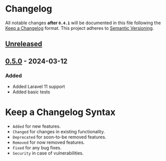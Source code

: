 # Changelog

All notable changes **after `0.4.1`** will be documented in this file following 
the [Keep a Changelog](https://keepachangelog.com/en/1.0.0/) format. This project adheres to [Semantic Versioning](https://semver.org/spec/v2.0.0.html).

## [Unreleased]

## [0.5.0] - 2024-03-12

### Added

-   Added Laravel 11 support
-   Added basic tests

# Keep a Changelog Syntax

-   `Added` for new features.
-   `Changed` for changes in existing functionality.
-   `Deprecated` for soon-to-be removed features.
-   `Removed` for now removed features.
-   `Fixed` for any bug fixes. 
-   `Security` in case of vulnerabilities.

[Unreleased]: https://github.com/InterNACHI/blade-alpine-instantsearch/compare/0.5.0...HEAD

[0.5.0]: https://github.com/InterNACHI/blade-alpine-instantsearch/compare/0.4.1...0.5.0

[0.4.1]: https://github.com/InterNACHI/blade-alpine-instantsearch/compare/0.4.0...0.4.1

[0.4.0]: https://github.com/InterNACHI/blade-alpine-instantsearch/compare/0.3.0...0.4.0

[0.3.0]: https://github.com/InterNACHI/blade-alpine-instantsearch/compare/0.2.0...0.3.0

[0.2.0]: https://github.com/InterNACHI/blade-alpine-instantsearch/compare/0.1.2...0.2.0

[0.1.2]: https://github.com/InterNACHI/blade-alpine-instantsearch/compare/0.1.1...0.1.2

[0.1.1]: https://github.com/InterNACHI/blade-alpine-instantsearch/compare/0.1.0...0.1.1

[0.0.1]: https://github.com/InterNACHI/blade-alpine-instantsearch/compare/0.1.0...0.1.0
